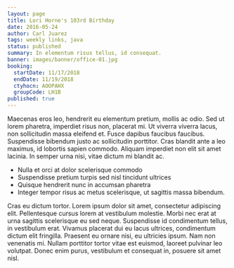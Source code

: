 ```yaml
---
layout: page
title: Lori Horne's 103rd Birthday
date: 2016-05-24
author: Carl Juarez
tags: weekly links, java
status: published
summary: In elementum risus tellus, id consequat.
banner: images/banner/office-01.jpg
booking:
  startDate: 11/17/2018
  endDate: 11/19/2018
  ctyhocn: AOOPAHX
  groupCode: LH1B
published: true
---
```

Maecenas eros leo, hendrerit eu elementum pretium, mollis ac odio. Sed ut lorem pharetra, imperdiet risus non, placerat mi. Ut viverra viverra lacus, non sollicitudin massa eleifend et. Fusce dapibus faucibus faucibus. Suspendisse bibendum justo ac sollicitudin porttitor. Cras blandit ante a leo maximus, id lobortis sapien commodo. Aliquam imperdiet non elit sit amet lacinia. In semper urna nisi, vitae dictum mi blandit ac.

* Nulla et orci at dolor scelerisque commodo
* Suspendisse pretium turpis sed nisl tincidunt ultrices
* Quisque hendrerit nunc in accumsan pharetra
* Integer tempor risus ac metus scelerisque, ut sagittis massa bibendum.

Cras eu dictum tortor. Lorem ipsum dolor sit amet, consectetur adipiscing elit. Pellentesque cursus lorem at vestibulum molestie. Morbi nec erat at urna sagittis scelerisque eu sed neque. Suspendisse id condimentum tellus, in vestibulum erat. Vivamus placerat dui eu lacus ultrices, condimentum dictum elit fringilla. Praesent eu ornare nisi, eu ultricies ipsum. Nam non venenatis mi. Nullam porttitor tortor vitae est euismod, laoreet pulvinar leo volutpat. Donec enim purus, vestibulum et consequat in, posuere sit amet nisl.
